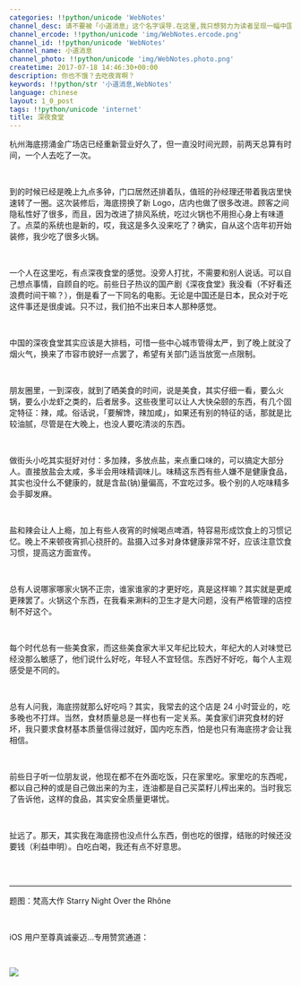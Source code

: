 ```yaml
---
categories: !!python/unicode 'WebNotes'
channel_desc: 请不要被「小道消息」这个名字误导.在这里,我只想努力为读者呈现一幅中国互联网的清明上河图.
channel_ercode: !!python/unicode 'img/WebNotes.ercode.png'
channel_id: !!python/unicode 'WebNotes'
channel_name: 小道消息
channel_photo: !!python/unicode 'img/WebNotes.photo.png'
createtime: 2017-07-18 14:46:30+00:00
description: 你也不饿？去吃夜宵啊？
keywords: !!python/str '小道消息,WebNotes'
language: chinese
layout: 1_0_post
tags: !!python/unicode 'internet'
title: 深夜食堂
---
```

<div class="rich_media_content" id="js_content">
<p>
         杭州海底捞涌金广场店已经重新营业好久了，但一直没时间光顾，前两天总算有时间，一个人去吃了一次。
         <br/>
</p>
<p>
<br/>
</p>
<p>
         到的时候已经是晚上九点多钟，门口居然还排着队，值班的孙经理还带着我店里快速转了一圈。这次装修后，海底捞换了新 Logo，店内也做了很多改进。顾客之间隐私性好了很多，而且，因为改进了排风系统，吃过火锅也不用担心身上有味道了。点菜的系统也是新的，哎，我这是多久没来吃了？确实，自从这个店年初开始装修，我少吃了很多火锅。
        </p>
<p>
<br/>
</p>
<p>
         一个人在这里吃，有点深夜食堂的感觉。没旁人打扰，不需要和别人说话。可以自己想点事情，自顾自的吃。前些日子热议的国产剧《深夜食堂》我没看（不好看还浪费时间干嘛？），倒是看了一下同名的电影。无论是中国还是日本，民众对于吃这件事还是很虔诚。只不过，我们拍不出来日本人那种感觉。
        </p>
<p>
<br/>
</p>
<p>
         中国的深夜食堂其实应该是大排档，可惜一些中心城市管得太严，到了晚上就没了烟火气，换来了市容市貌好一点罢了，希望有关部门适当放宽一点限制。
        </p>
<p>
<br/>
</p>
<p>
         朋友圈里，一到深夜，就到了晒美食的时间，说是美食，其实仔细一看，要么火锅，要么小龙虾之类的，后者居多。这些夜里可以让人大快朵颐的东西，有几个固定特征：辣，咸。俗话说，「要解馋，辣加咸」，如果还有别的特征的话，那就是比较油腻，尽管是在大晚上，也没人要吃清淡的东西。
        </p>
<p>
<br/>
</p>
<p>
         做街头小吃其实挺好对付：多加辣，多放点盐，来点重口味的，可以搞定大部分人。直接放盐会太咸，多半会用味精调味儿。味精这东西有些人嫌不是健康食品，其实也没什么不健康的，就是含盐(钠)量偏高，不宜吃过多。极个别的人吃味精多会手脚发麻。
        </p>
<p>
<br/>
</p>
<p>
         盐和辣会让人上瘾，加上有些人夜宵的时候喝点啤酒，特容易形成饮食上的习惯记忆。晚上不来顿夜宵抓心挠肝的。盐摄入过多对身体健康非常不好，应该注意饮食习惯，提高这方面宣传。
        </p>
<p>
<br/>
</p>
<p>
         总有人说哪家哪家火锅不正宗，谁家谁家的才更好吃，真是这样嘛？其实就是更咸更辣罢了。火锅这个东西，在我看来涮料的卫生才是大问题，没有严格管理的店控制不好这个。
        </p>
<p>
<br/>
</p>
<p>
         每个时代总有一些美食家，而这些美食家大半又年纪比较大，年纪大的人对味觉已经没那么敏感了，他们说什么好吃，年轻人不宜轻信。东西好不好吃，每个人主观感受是不同的。
        </p>
<p>
<br/>
</p>
<p>
         总有人问我，海底捞就那么好吃吗？其实，我常去的这个店是 24 小时营业的，吃多晚也不打烊。当然，食材质量总是一样也有一定关系。美食家们讲究食材的好坏，我只要求食材基本质量信得过就好，国内吃东西，怕是也只有海底捞才会让我相信。
        </p>
<p>
<br/>
</p>
<p>
         前些日子听一位朋友说，他现在都不在外面吃饭，只在家里吃。家里吃的东西呢，都以自己种的或是自己做出来的为主，连油都是自己买菜籽儿榨出来的。当时我忘了告诉他，这样的食品，其实安全质量更堪忧。
        </p>
<p>
<br/>
</p>
<p>
         扯远了。那天，其实我在海底捞也没点什么东西，倒也吃的很撑，结账的时候还没要钱（利益申明）。白吃白喝，我还有点不好意思。
        </p>
<p style="font-family: Lato, Helvetica, Arial, freesans, clean, sans-serif; border: 0px; font-size: 15px; margin-top: -0.1em; margin-bottom: 1.5em; outline: 0px; line-height: 1.5em; color: rgb(51, 51, 51); white-space: normal;">
<br/>
</p>
<hr style="font-family: Lato, Helvetica, Arial, freesans, clean, sans-serif; border-right-width: 0px; border-bottom-width: 0px; border-left-width: 0px; border-top-style: solid; border-top-color: rgb(234, 234, 234); height: 1px; margin-top: 1em; margin-bottom: 1em; color: rgb(51, 51, 51); font-size: 15px; white-space: normal;"/>
<p>
         题图：梵高大作 Starry Night Over the Rhône
        </p>
<p>
<br/>
</p>
<p>
         iOS 用户至尊真诚豪迈…专用赞赏通道：
        </p>
<p>
<br/>
</p>
<p>
<img class="" data-ratio="0.5857019810508183" data-s="300,640" data-src="" data-type="jpeg" data-w="1161" src="{{ '/img/ow5rEn8QGlFc95PTicyicjEAtnRibty9cP9Z8t15DKHibnXbzSbVgpddNIJ4yAicyqex7icbNqAmia3wP6wUFl7C2hZcQ.jpeg' | prepend: site.img | replace: '//','/' }}"/>
</p>
<p>
<br/>
</p>
</div>